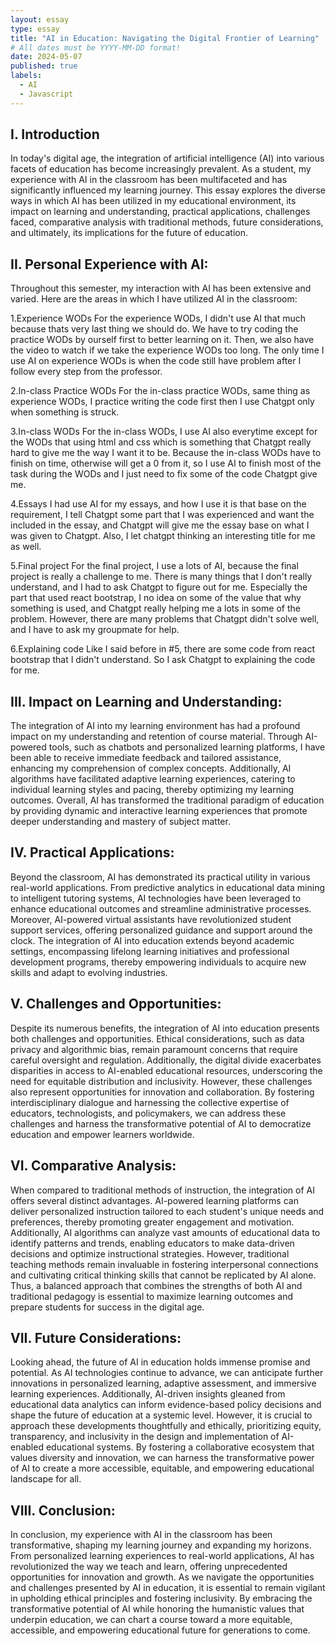 ```yaml
---
layout: essay
type: essay
title: "AI in Education: Navigating the Digital Frontier of Learning"
# All dates must be YYYY-MM-DD format!
date: 2024-05-07
published: true
labels:
  - AI
  - Javascript
---
```


## I. Introduction
In today's digital age, the integration of artificial intelligence (AI) into various facets of education has become increasingly prevalent. As a student, my experience with AI in the classroom has been multifaceted and has significantly influenced my learning journey. This essay explores the diverse ways in which AI has been utilized in my educational environment, its impact on learning and understanding, practical applications, challenges faced, comparative analysis with traditional methods, future considerations, and ultimately, its implications for the future of education.

## II. Personal Experience with AI:
Throughout this semester, my interaction with AI has been extensive and varied. Here are the areas in which I have utilized AI in the classroom:

1.Experience WODs
For the experience WODs, I didn't use AI that much because thats very last thing we should do. We have to try coding the practice WODs by ourself first to better learning on it. Then, we also have the video to watch if we take the experience WODs too long. The only time I use AI on experience WODs is when the code still have problem after I follow every step from the professor.

2.In-class Practice WODs
For the in-class practice WODs, same thing as experience WODs, I practice writing the code first then I use Chatgpt only when something is struck.

3.In-class WODs
For the in-class WODs, I use AI also everytime except for the WODs that using html and css which is something that Chatgpt really hard to give me the way I want it to be. Because the in-class WODs have to finish on time, otherwise will get a 0 from it, so I use AI to finish most of the task during the WODs and I just need to fix some of the code Chatgpt give me.

4.Essays
I had use AI for my essays, and how I use it is that base on the requirement, I tell Chatgpt some part that I was experienced and want the included in the essay, and Chatgpt will give me the essay base on what I was given to Chatgpt. Also, I let chatgpt thinking an interesting title for me as well.

5.Final project
For the final project, I use a lots of AI, because the final project is really a challenge to me. There is many things that I don't really understand, and I had to ask Chatgpt to figure out for me. Especially the part that used react bootstrap, I no idea on some of the value that why something is used, and Chatgpt really helping me a lots in some of the problem. However, there are many problems that Chatgpt didn't solve well, and I have to ask my groupmate for help.

6.Explaining code
Like I said before in #5, there are some code from react bootstrap that I didn't understand. So I ask Chatgpt to explaining the code for me.

## III. Impact on Learning and Understanding:
The integration of AI into my learning environment has had a profound impact on my understanding and retention of course material. Through AI-powered tools, such as chatbots and personalized learning platforms, I have been able to receive immediate feedback and tailored assistance, enhancing my comprehension of complex concepts. Additionally, AI algorithms have facilitated adaptive learning experiences, catering to individual learning styles and pacing, thereby optimizing my learning outcomes. Overall, AI has transformed the traditional paradigm of education by providing dynamic and interactive learning experiences that promote deeper understanding and mastery of subject matter.

## IV. Practical Applications:
Beyond the classroom, AI has demonstrated its practical utility in various real-world applications. From predictive analytics in educational data mining to intelligent tutoring systems, AI technologies have been leveraged to enhance educational outcomes and streamline administrative processes. Moreover, AI-powered virtual assistants have revolutionized student support services, offering personalized guidance and support around the clock. The integration of AI into education extends beyond academic settings, encompassing lifelong learning initiatives and professional development programs, thereby empowering individuals to acquire new skills and adapt to evolving industries.

## V. Challenges and Opportunities:
Despite its numerous benefits, the integration of AI into education presents both challenges and opportunities. Ethical considerations, such as data privacy and algorithmic bias, remain paramount concerns that require careful oversight and regulation. Additionally, the digital divide exacerbates disparities in access to AI-enabled educational resources, underscoring the need for equitable distribution and inclusivity. However, these challenges also represent opportunities for innovation and collaboration. By fostering interdisciplinary dialogue and harnessing the collective expertise of educators, technologists, and policymakers, we can address these challenges and harness the transformative potential of AI to democratize education and empower learners worldwide.

## VI. Comparative Analysis:
When compared to traditional methods of instruction, the integration of AI offers several distinct advantages. AI-powered learning platforms can deliver personalized instruction tailored to each student's unique needs and preferences, thereby promoting greater engagement and motivation. Additionally, AI algorithms can analyze vast amounts of educational data to identify patterns and trends, enabling educators to make data-driven decisions and optimize instructional strategies. However, traditional teaching methods remain invaluable in fostering interpersonal connections and cultivating critical thinking skills that cannot be replicated by AI alone. Thus, a balanced approach that combines the strengths of both AI and traditional pedagogy is essential to maximize learning outcomes and prepare students for success in the digital age.

## VII. Future Considerations:
Looking ahead, the future of AI in education holds immense promise and potential. As AI technologies continue to advance, we can anticipate further innovations in personalized learning, adaptive assessment, and immersive learning experiences. Additionally, AI-driven insights gleaned from educational data analytics can inform evidence-based policy decisions and shape the future of education at a systemic level. However, it is crucial to approach these developments thoughtfully and ethically, prioritizing equity, transparency, and inclusivity in the design and implementation of AI-enabled educational systems. By fostering a collaborative ecosystem that values diversity and innovation, we can harness the transformative power of AI to create a more accessible, equitable, and empowering educational landscape for all.

## VIII. Conclusion:
In conclusion, my experience with AI in the classroom has been transformative, shaping my learning journey and expanding my horizons. From personalized learning experiences to real-world applications, AI has revolutionized the way we teach and learn, offering unprecedented opportunities for innovation and growth. As we navigate the opportunities and challenges presented by AI in education, it is essential to remain vigilant in upholding ethical principles and fostering inclusivity. By embracing the transformative potential of AI while honoring the humanistic values that underpin education, we can chart a course toward a more equitable, accessible, and empowering educational future for generations to come.
